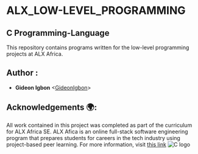 # ALX_LOW-LEVEL_PROGRAMMING 
## C Programming-Language

This repository contains programs written for the low-level programming
projects at ALX Africa.


## Author :

* **Gideon Igbon** <[GideonIgbon](https://github.com/GideonIgbon)>

## Acknowledgements 🌍:

All work contained in this project was completed as part of the curriculum for
ALX Africa SE. ALX Afica is an online full-stack software
engineering program that prepares students for careers in the tech industry
using project-based peer learning. For more information, visit
[this link](https://www.alxafrica.com//)
![C logo](https://bs-uploads.toptal.io/blackfish-uploads/components/blog_post_page/content/cover_image_file/cover_image/687167/retina_1708x683_cover-0828_AfterAllTheseYearstheWorldisStillPoweredbyCProgramming_Razvan_Newsletter-2b9ea38294bb08c5aea1f0c1cb06732f.png)
